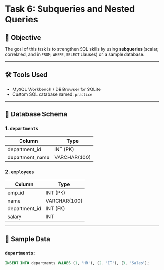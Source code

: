 # Task 6: Subqueries and Nested Queries

## 📌 Objective
The goal of this task is to strengthen SQL skills by using **subqueries** (scalar, correlated, and in `FROM`, `WHERE`, `SELECT` clauses) on a sample database.

---

## 🛠 Tools Used
- MySQL Workbench / DB Browser for SQLite
- Custom SQL database named: `practice`

---

## 🧱 Database Schema

### 1. `departments`
| Column           | Type         |
|------------------|--------------|
| department_id     | INT (PK)     |
| department_name   | VARCHAR(100) |

### 2. `employees`
| Column         | Type         |
|----------------|--------------|
| emp_id         | INT (PK)     |
| name           | VARCHAR(100) |
| department_id  | INT (FK)     |
| salary         | INT          |

---

## 🧪 Sample Data

### `departments`:
```sql
INSERT INTO departments VALUES (1, 'HR'), (2, 'IT'), (3, 'Sales');
